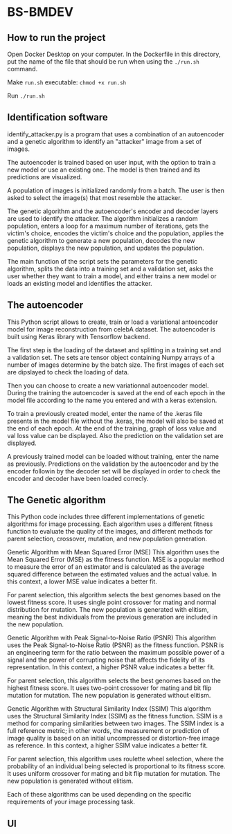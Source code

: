 # BS-BMDEV

## How to run the project

Open Docker Desktop on your computer. In the Dockerfile in this directory, put the name of the file that should be run when using the `./run.sh` command.

Make `run.sh` executable: `chmod +x run.sh`

Run `./run.sh`

## Identification software
identify_attacker.py is a program that uses a combination of an autoencoder and a genetic algorithm to identify an "attacker" image from a set of images.

The autoencoder is trained based on user input, with the option to train a new model or use an existing one. The model is then trained and its predictions are visualized.

A population of images is initialized randomly from a batch. The user is then asked to select the image(s) that most resemble the attacker.

The genetic algorithm and the autoencoder's encoder and decoder layers are used to identify the attacker. The algorithm initializes a random population, enters a loop for a maximum number of iterations, gets the victim's choice, encodes the victim's choice and the population, applies the genetic algorithm to generate a new population, decodes the new population, displays the new population, and updates the population.

The main function of the script sets the parameters for the genetic algorithm, splits the data into a training set and a validation set, asks the user whether they want to train a model, and either trains a new model or loads an existing model and identifies the attacker.


## The autoencoder
This Python script allows to create, train or load a variational antoencoder model for image reconstruction from celebA dataset. The autoencoder is built using Keras library with Tensorflow backend.

The first step is the loading of the dataset and splitting in a training set and a validation set. The sets are tensor object containing Numpy arrays of a number of images determine by the batch size. The first images of each set are dipslayed to check the loading of data.

Then you can choose to create a new variationnal autoencoder model. During the training the autoencoder is saved at the end of each epoch in the model file according to the name you entered and with a keras extension.

To train a previously created model, enter the name of the .keras file presents in the model file without the .keras, the model will also be saved at the end of each epoch.
At the end of the training, graph of loss value and val loss value can be displayed. Also the prediction on the validation set are displayed.

A previously trained model can be loaded without training, enter the name as previously. Predictions on the validation by the autoencoder and by the encoder followin by the decoder set will be displayed in order to check the encoder and decoder have been loaded correcly. 


## The Genetic algorithm 
This Python code includes three different implementations of genetic algorithms for image processing. Each algorithm uses a different fitness function to evaluate the quality of the images, and different methods for parent selection, crossover, mutation, and new population generation.

Genetic Algorithm with Mean Squared Error (MSE)
This algorithm uses the Mean Squared Error (MSE) as the fitness function. MSE is a popular method to measure the error of an estimator and is calculated as the average squared difference between the estimated values and the actual value. In this context, a lower MSE value indicates a better fit.

For parent selection, this algorithm selects the best genomes based on the lowest fitness score. It uses single point crossover for mating and normal distribution for mutation. The new population is generated with elitism, meaning the best individuals from the previous generation are included in the new population.

Genetic Algorithm with Peak Signal-to-Noise Ratio (PSNR)
This algorithm uses the Peak Signal-to-Noise Ratio (PSNR) as the fitness function. PSNR is an engineering term for the ratio between the maximum possible power of a signal and the power of corrupting noise that affects the fidelity of its representation. In this context, a higher PSNR value indicates a better fit.

For parent selection, this algorithm selects the best genomes based on the highest fitness score. It uses two-point crossover for mating and bit flip mutation for mutation. The new population is generated without elitism.

Genetic Algorithm with Structural Similarity Index (SSIM)
This algorithm uses the Structural Similarity Index (SSIM) as the fitness function. SSIM is a method for comparing similarities between two images. The SSIM index is a full reference metric; in other words, the measurement or prediction of image quality is based on an initial uncompressed or distortion-free image as reference. In this context, a higher SSIM value indicates a better fit.

For parent selection, this algorithm uses roulette wheel selection, where the probability of an individual being selected is proportional to its fitness score. It uses uniform crossover for mating and bit flip mutation for mutation. The new population is generated without elitism.

Each of these algorithms can be used depending on the specific requirements of your image processing task.

## UI